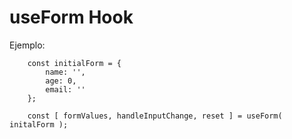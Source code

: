 # useForm Hook

Ejemplo:

```
    const initialForm = {
        name: '',
        age: 0,
        email: ''
    };

    const [ formValues, handleInputChange, reset ] = useForm( initalForm );
```